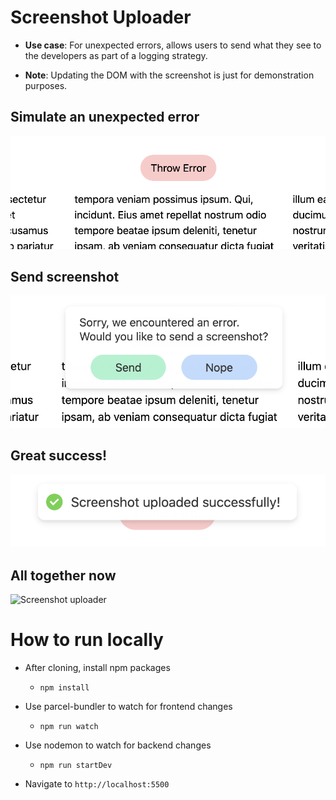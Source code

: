# Screenshot Uploader

- **Use case**: For unexpected errors, allows users to send what they see to the developers as part of a logging strategy.

- **Note**: Updating the DOM with the screenshot is just for demonstration purposes.

## Simulate an unexpected error

![Throw Error button](readme-gifs/throw-error.png)

## Send screenshot

![Send screenshot](readme-gifs/send-screenshot.png)

## Great success!

![Great success!](readme-gifs/great-success.png)

## All together now

![Screenshot uploader](readme-gifs/screenshot-uploader.gif)

# How to run locally

- After cloning, install npm packages

  - `npm install`

- Use parcel-bundler to watch for frontend changes

  - `npm run watch`

- Use nodemon to watch for backend changes

  - `npm run startDev`

- Navigate to `http://localhost:5500`
